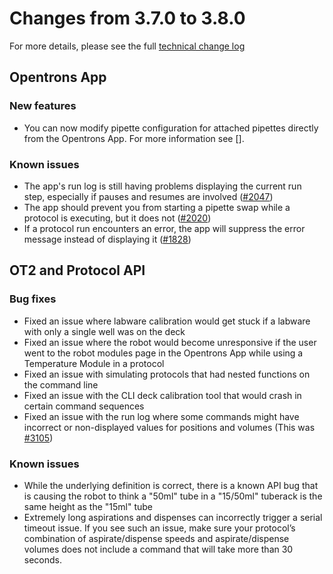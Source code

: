 # Changes from 3.7.0 to 3.8.0

For more details, please see the full [technical change log][changelog]

[changelog]: https://github.com/Opentrons/opentrons/blob/edge/CHANGELOG.md

<!-- start:@opentrons/app -->
## Opentrons App

### New features

- You can now modify pipette configuration for attached pipettes directly from the Opentrons App. For more information see [].

### Known issues

- The app's run log is still having problems displaying the current run step, especially if pauses and resumes are involved ([#2047][2047])
- The app should prevent you from starting a pipette swap while a protocol is
executing, but it does not ([#2020][2020])
- If a protocol run encounters an error, the app will suppress the error message instead of displaying it ([#1828][1828])

[2047]: https://github.com/Opentrons/opentrons/issues/2047
[2020]: https://github.com/Opentrons/opentrons/issues/2020
[1828]: https://github.com/Opentrons/opentrons/issues/1828

<!-- end:@opentrons/app -->

<!-- start:@opentrons/api -->
## OT2 and Protocol API


### Bug fixes

- Fixed an issue where labware calibration would get stuck if a labware with only a single well was on the deck
- Fixed an issue where the robot would become unresponsive if the user went to the robot modules page in the Opentrons App while using a Temperature Module in a protocol
- Fixed an issue with simulating protocols that had nested functions on the command line
- Fixed an issue with the CLI deck calibration tool that would crash in certain command sequences
- Fixed an issue with the run log where some commands might have incorrect or non-displayed values for positions and volumes (This was [#3105][3105])


### Known issues
- While the underlying definition is correct, there is a known API bug that is causing the robot to think a "50ml" tube in a "15/50ml" tuberack is the same height as the "15ml" tube
- Extremely long aspirations and dispenses can incorrectly trigger a serial timeout issue. If you see such an issue, make sure your protocol’s combination of aspirate/dispense speeds and aspirate/dispense volumes does not include a command that will take more than 30 seconds.

[3105]: https://github.com/Opentrons/opentrons/issues/3105

<!-- end:@opentrons/api -->
